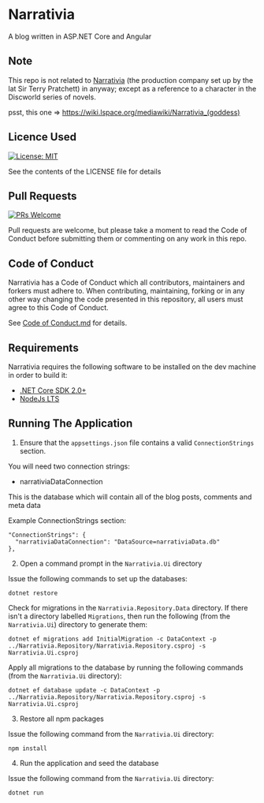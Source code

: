 # Narrativia

A blog written in ASP.NET Core and Angular

## Note

This repo is not related to 
[Narrativia](http://www.narrativia.com/) (the production company set up by the lat Sir Terry Pratchett) in anyway; except as a reference to a character in the Discworld series of novels.

psst, this one => https://wiki.lspace.org/mediawiki/Narrativia_(goddess)

## Licence Used

[![License: MIT](https://img.shields.io/badge/License-MIT-yellow.svg)](https://opensource.org/licenses/MIT)

See the contents of the LICENSE file for details

## Pull Requests

[![PRs Welcome](https://img.shields.io/badge/PRs-welcome-brightgreen.svg?style=flat-square)](http://makeapullrequest.com)

Pull requests are welcome, but please take a moment to read the Code of Conduct before submitting them or commenting on any work in this repo.

## Code of Conduct

Narrativia has a Code of Conduct which all contributors, maintainers and forkers must adhere to. When contributing, maintaining, forking or in any other way changing the code presented in this repository, all users must agree to this Code of Conduct.

See [Code of Conduct.md](Code-of-Conduct.md) for details.

## Requirements

Narrativia requires the following software to be installed on the dev machine in order to build it:

 - [.NET Core SDK 2.0+](dot.net/core)
 - [NodeJs LTS](https://nodejs.org/en/)

## Running The Application

1. Ensure that the `appsettings.json` file contains a valid `ConnectionStrings` section.

You will need two connection strings:

* narrativiaDataConnection

This is the database which will contain all of the blog posts, comments and meta data

Example ConnectionStrings section:

    "ConnectionStrings": {
      "narrativiaDataConnection": "DataSource=narrativiaData.db"
    },

2. Open a command prompt in the `Narrativia.Ui` directory

Issue the following commands to set up the databases:

    dotnet restore

Check for migrations in the `Narrativia.Repository.Data` directory. If there isn't a directory labelled `Migrations`, then run the following (from the `Narrativia.Ui`) directory to generate them:

    dotnet ef migrations add InitialMigration -c DataContext -p ../Narrativia.Repository/Narrativia.Repository.csproj -s Narrativia.Ui.csproj

Apply all migrations to the database by running the following commands (from the `Narrativia.Ui` directory):

    dotnet ef database update -c DataContext -p ../Narrativia.Repository/Narrativia.Repository.csproj -s Narrativia.Ui.csproj

3. Restore all npm packages

Issue the following command from the `Narrativia.Ui` directory:

    npm install

4. Run the application and seed the database

Issue the following command from the `Narrativia.Ui` directory:

    dotnet run